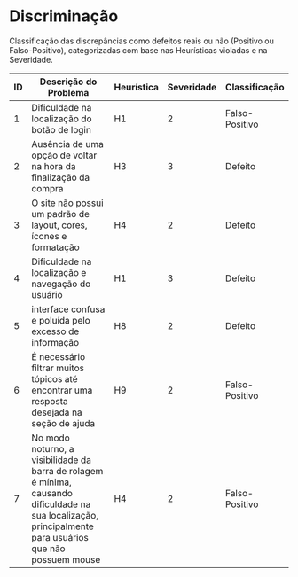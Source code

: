 # Discriminação
Classificação das discrepâncias como defeitos reais ou não (Positivo ou Falso-Positivo), categorizadas com base nas Heurísticas violadas e na Severidade.

| ID | Descrição do Problema | Heurística | Severidade | Classificação |
|-------------|-------------|-------------|-------------|-------------|
| 1 | Dificuldade na localização do botão de login | H1 | 2 | Falso-Positivo |
| 2 | Ausência de uma opção de voltar na hora da finalização da compra | H3 | 3 | Defeito |
| 3 | O site não possui um padrão de layout, cores, ícones e formatação | H4 | 2 | Defeito |
| 4 | Dificuldade na localização e navegação do usuário | H1 | 3 | Defeito |
| 5 | interface confusa e poluída pelo excesso de informação | H8 | 2 | Defeito |
| 6 | É necessário filtrar muitos tópicos até encontrar uma resposta desejada na seção de ajuda | H9 | 2 | Falso-Positivo |
| 7 | No modo noturno, a visibilidade da barra de rolagem é mínima, causando dificuldade na sua localização, principalmente para usuários que não possuem mouse | H4 | 2 | Falso-Positivo | 
